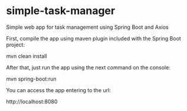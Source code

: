 # simple-task-manager
Simple web app for task management using Spring Boot and Axios

First, compile the app using maven plugin included with the Spring Boot project:

mvn clean install

After that, just run the app using the next command on the console:

mvn spring-boot:run

You can access the app entering to the url:

http://localhost:8080
